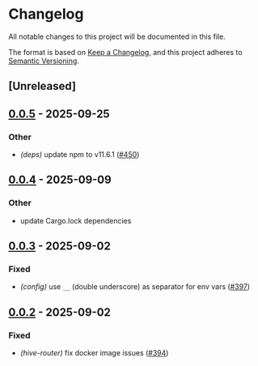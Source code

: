 # Changelog

All notable changes to this project will be documented in this file.

The format is based on [Keep a Changelog](https://keepachangelog.com/en/1.0.0/),
and this project adheres to [Semantic Versioning](https://semver.org/spec/v2.0.0.html).

## [Unreleased]

## [0.0.5](https://github.com/graphql-hive/router/compare/hive-router-config-v0.0.4...hive-router-config-v0.0.5) - 2025-09-25

### Other

- *(deps)* update npm to v11.6.1 ([#450](https://github.com/graphql-hive/router/pull/450))

## [0.0.4](https://github.com/graphql-hive/router/compare/hive-router-config-v0.0.3...hive-router-config-v0.0.4) - 2025-09-09

### Other

- update Cargo.lock dependencies

## [0.0.3](https://github.com/graphql-hive/router/compare/hive-router-config-v0.0.2...hive-router-config-v0.0.3) - 2025-09-02

### Fixed

- *(config)* use `__` (double underscore) as separator for env vars ([#397](https://github.com/graphql-hive/router/pull/397))

## [0.0.2](https://github.com/graphql-hive/router/compare/hive-router-config-v0.0.1...hive-router-config-v0.0.2) - 2025-09-02

### Fixed

- *(hive-router)* fix docker image issues  ([#394](https://github.com/graphql-hive/router/pull/394))
